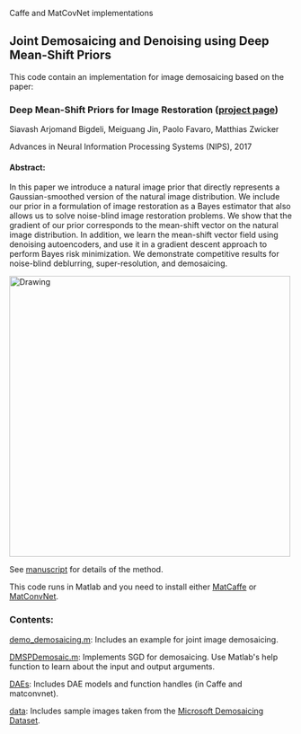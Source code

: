 Caffe and MatCovNet implementations 
## Joint Demosaicing and Denoising using Deep Mean-Shift Priors

This code contain an implementation for image demosaicing based on the paper:

### Deep Mean-Shift Priors for Image Restoration ([project page](http://home.inf.unibe.ch/~bigdeli/DMSPrior.html))

Siavash Arjomand Bigdeli, Meiguang Jin, Paolo Favaro, Matthias Zwicker

Advances in Neural Information Processing Systems (NIPS), 2017

#### Abstract:
In this paper we introduce a natural image prior that directly represents a Gaussian-smoothed version of the natural image distribution. We include our prior in a formulation of image restoration as a Bayes estimator that also allows us to solve noise-blind image restoration problems. We show that the gradient of our prior corresponds to the mean-shift vector on the natural image distribution. In addition, we learn the mean-shift vector field using denoising autoencoders, and use it in a gradient descent approach to perform Bayes risk minimization. We demonstrate competitive results for noise-blind deblurring, super-resolution, and demosaicing.


<img src="http://home.inf.unibe.ch/~bigdeli/img/DMSPrior.jpg" alt="Drawing" style="height: 500px;" align="center"/>

See [manuscript](https://arxiv.org/pdf/1709.03749) for details of the method.


This code runs in Matlab and you need to install either
[MatCaffe](http://caffe.berkeleyvision.org) or
[MatConvNet](http://www.vlfeat.org/matconvnet/).
### Contents:

[demo_demosaicing.m](https://github.com/siavashBigdeli/DMSP/blob/master/demo.m): Includes an example for joint image demosaicing.

[DMSPDemosaic.m](https://github.com/siavashBigdeli/DMSP/blob/master/DMSPDeblur.m): Implements SGD for demosaicing. Use Matlab's help function to learn about the input and output arguments.

[DAEs](https://github.com/siavashBigdeli/DMSP/tree/master/DAEs): Includes DAE models and function handles (in Caffe and matconvnet).

[data](https://github.com/siavashBigdeli/DMSP/tree/master/data): Includes sample images taken from the [Microsoft Demosaicing Dataset](https://www.microsoft.com/en-us/download/details.aspx?id=52535).

